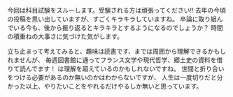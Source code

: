 ﻿---
layout: post
categories: [慶應通信, 日常]
tags: [慶應通信, 科目試験]
author: tmo
slug: "1106"
---
今回は科目試験をスルーします。受験される方は頑張ってください‼️
去年の今頃の投稿を思い出していますが、すごくキラキラしていますね。
卒論に取り組んでいる今も、後から振り返るとキラキラとするようになるのでしょうか？
時間の積重ねの大事さに気づけた気がします。

立ち止まって考えてみると、趣味は読書です、までは周囲から理解できるかもしれませんが、
毎週図書館に通ってフランス文学や現代哲学、郷土史の資料を借りて読んでます！
は理解を超えているのかもしれないですね。
世間と折り合いをつける必要があるのか無いのかはわからないですが、
人生は一度切りだと分かった以上、やりたいことをやれるだけやるしか無いと思っています。
